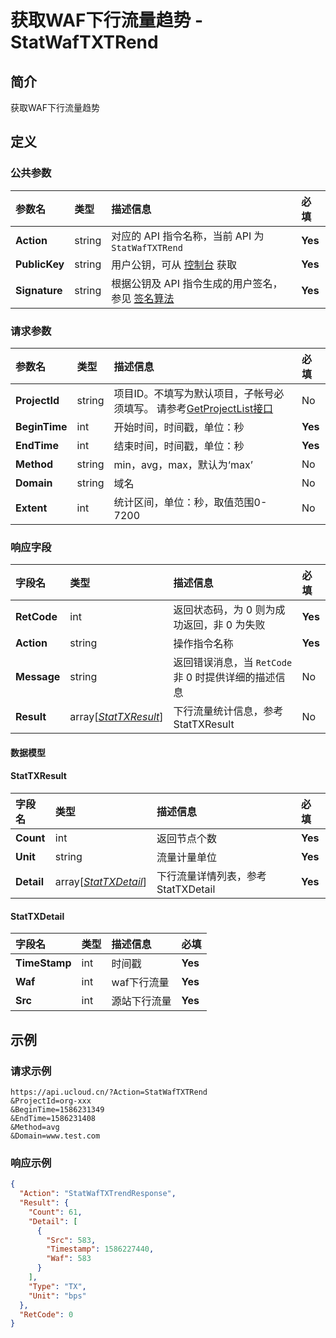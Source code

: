 # 获取WAF下行流量趋势 - StatWafTXTRend

## 简介

获取WAF下行流量趋势








## 定义

### 公共参数

| 参数名 | 类型 | 描述信息 | 必填 |
|:---|:---|:---|:---|
| **Action**     | string  | 对应的 API 指令名称，当前 API 为 `StatWafTXTRend`                        | **Yes** |
| **PublicKey**  | string  | 用户公钥，可从 [控制台](https://console.ucloud.cn/uapi/apikey) 获取                                             | **Yes** |
| **Signature**  | string  | 根据公钥及 API 指令生成的用户签名，参见 [签名算法](api/summary/signature.md)  | **Yes** |

### 请求参数

| 参数名 | 类型 | 描述信息 | 必填 |
|:---|:---|:---|:---|
| **ProjectId** | string | 项目ID。不填写为默认项目，子帐号必须填写。 请参考[GetProjectList接口](api/summary/get_project_list) |No|
| **BeginTime** | int | 开始时间，时间戳，单位：秒 |**Yes**|
| **EndTime** | int | 结束时间，时间戳，单位：秒 |**Yes**|
| **Method** | string | min，avg，max，默认为‘max’ |No|
| **Domain** | string | 域名 |No|
| **Extent** | int | 统计区间，单位：秒，取值范围0-7200 |No|

### 响应字段

| 字段名 | 类型 | 描述信息 | 必填 |
|:---|:---|:---|:---|
| **RetCode** | int | 返回状态码，为 0 则为成功返回，非 0 为失败 |**Yes**|
| **Action** | string | 操作指令名称 |**Yes**|
| **Message** | string | 返回错误消息，当 `RetCode` 非 0 时提供详细的描述信息 |No|
| **Result** | array[[*StatTXResult*](#StatTXResult)] | 下行流量统计信息，参考StatTXResult |No|

#### 数据模型


#### StatTXResult

| 字段名 | 类型 | 描述信息 | 必填 |
|:---|:---|:---|:---|
| **Count** | int | 返回节点个数 |**Yes**|
| **Unit** | string | 流量计量单位 |**Yes**|
| **Detail** | array[[*StatTXDetail*](#StatTXDetail)] | 下行流量详情列表，参考StatTXDetail |**Yes**|

#### StatTXDetail

| 字段名 | 类型 | 描述信息 | 必填 |
|:---|:---|:---|:---|
| **TimeStamp** | int | 时间戳 |**Yes**|
| **Waf** | int | waf下行流量 |**Yes**|
| **Src** | int | 源站下行流量 |**Yes**|

## 示例

### 请求示例
    
```
https://api.ucloud.cn/?Action=StatWafTXTRend
&ProjectId=org-xxx
&BeginTime=1586231349
&EndTime=1586231408
&Method=avg
&Domain=www.test.com
```

### 响应示例
    
```json
{
  "Action": "StatWafTXTrendResponse",
  "Result": {
    "Count": 61,
    "Detail": [
      {
        "Src": 583,
        "Timestamp": 1586227440,
        "Waf": 583
      }
    ],
    "Type": "TX",
    "Unit": "bps"
  },
  "RetCode": 0
}
```





